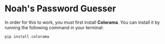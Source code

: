 # Noah's Password Guesser

In order for this to work, you must first install **Colorama**. You can install it by running the following command in your terminal:

```bash
pip install colorama
